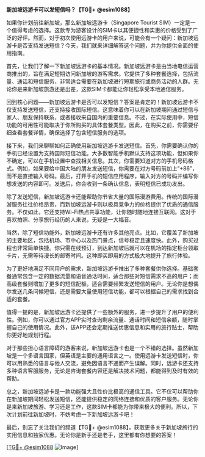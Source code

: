 **新加坡远游卡可以发短信吗？【TG💪+ @esim1088】**

如果你计划前往新加坡，那么新加坡远游卡（Singapore Tourist SIM）一定是一个值得考虑的选择。这款专为游客设计的SIM卡以其便捷性和实惠的价格受到了广泛的好评。然而，对于初次使用远游卡的用户来说，可能会有一个疑问：新加坡远游卡是否支持发送短信？今天，我们就来详细解答这个问题，并为你提供全面的使用指南。

首先，让我们了解一下新加坡远游卡的基本情况。新加坡远游卡是由当地电信运营商推出的，旨在满足短期访问新加坡的游客需求。它提供了多种套餐选择，包括流量、通话和短信服务，非常适合需要在新加坡进行短期旅行或商务活动的人群。无论你是来新加坡旅游还是出差，这款SIM卡都能让你轻松享受本地通信服务。

回到核心问题——新加坡远游卡是否可以发短信？答案是肯定的！新加坡远游卡不仅支持发送短信，还支持接收国际短信。这意味着你可以在新加坡期间通过短信与家人、朋友保持联系，或者接收来自国内的重要信息。不过，在实际使用中，短信功能的可用性可能取决于你所购买的具体套餐类型。因此，在购买之前，你需要仔细查看套餐详情，确保选择了包含短信服务的选项。

接下来，我们来聊聊如何正确使用新加坡远游卡发送短信。首先，你需要确认你的手机已经设置为支持国际短信功能。大多数智能手机默认支持这项功能，但如果你不确定，可以在手机设置中查找相关信息。其次，你需要知道对方的手机号码格式。例如，如果要给中国大陆的朋友发送短信，你需要在对方号码前加上“+86”，而不是直接输入号码。最后，打开手机的短信应用程序，输入对方的号码并编写你想发送的内容即可。发送后，你会收到一条确认信息，表明短信已成功发出。

除了发送短信，新加坡远游卡还能帮助你节省大量的国际漫游费用。传统的国际漫游服务往往价格昂贵，而新加坡远游卡则以极具竞争力的价格提供了优质的通信服务。不仅如此，它还支持Wi-Fi热点共享功能，让你随时随地连接互联网。这对于喜欢拍照、分享旅行经历的人来说，无疑是一大福音。

当然，除了短信功能外，新加坡远游卡还有许多其他亮点。比如，它覆盖了新加坡的主要地区，包括机场、市中心以及热门景点，信号稳定且速度快。此外，购买过程也非常简单快捷。你只需在线预订，到达新加坡后就可以在机场的指定柜台领取卡片，无需等待漫长的邮寄时间。这种即买即用的方式极大地提升了旅行体验。

为了更好地满足不同用户的需求，新加坡远游卡推出了多种套餐供你选择。基础套餐通常包含一定的数据流量和语音通话时间，适合那些对短信需求不高的用户；而高级套餐则增加了更多的短信配额，适合需要频繁发送短信的用户。无论你是想偶尔发送几条问候短信，还是需要大量使用短信功能，都可以根据自己的需求找到合适的套餐。

值得一提的是，新加坡远游卡还提供了一些额外的服务，进一步提升了用户的便利性。例如，你可以通过官方APP实时查询剩余流量、通话时间和短信余额，随时掌握自己的使用情况。此外，该APP还会定期推送优惠信息和实用的旅行贴士，帮助你更好地规划行程。

对于那些担心语言障碍的游客来说，新加坡远游卡也是一个不错的选择。虽然新加坡是一个多语言国家，但英语是主要的通用语言之一。使用远游卡发送短信时，你可以用熟悉的语言与他人交流，避免因语言不通而产生误解。同时，远游卡还支持多种语言客服服务，无论是咨询套餐内容还是解决技术问题，都能得到及时有效的帮助。

总之，新加坡远游卡是一款功能强大且性价比极高的通信工具。它不仅可以帮助你在新加坡期间轻松发送短信，还能提供稳定的网络连接和优质的客户服务。无论你是来新加坡旅游、学习还是工作，这款SIM卡都能为你带来极大的便利。所以，下次计划前往新加坡时，不妨考虑一下新加坡远游卡吧！

最后，别忘了关注我们的频道【TG💪+ @esim1088】，获取更多关于新加坡旅行的实用信息和独家优惠。无论你是新手还是老手，这里都有你想要的答案！

[[TG💪+ @esim1088](https://t.me/s/esim1088) ![Image](https://i.postimg.cc/4NQfJmqS/Snipaste-2025-05-13-00-14-12.png)]